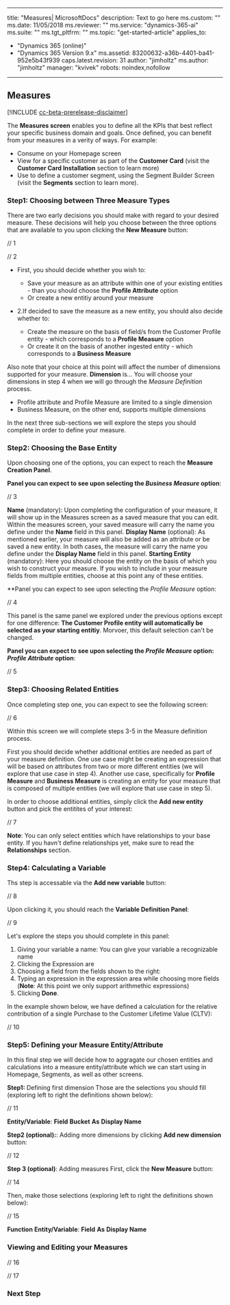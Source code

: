 
---
title: "Measures| MicrosoftDocs"
description: Text to go here
ms.custom: ""
ms.date: 11/05/2018
ms.reviewer: ""
ms.service: "dynamics-365-ai"
ms.suite: ""
ms.tgt_pltfrm: ""
ms.topic: "get-started-article"
applies_to: 
  - "Dynamics 365 (online)"
  - "Dynamics 365 Version 9.x"
ms.assetid: 83200632-a36b-4401-ba41-952e5b43f939
caps.latest.revision: 31
author: "jimholtz"
ms.author: "jimholtz"
manager: "kvivek"
robots: noindex,nofollow
---

## Measures

[!INCLUDE [cc-beta-prerelease-disclaimer](../includes/cc-beta-prerelease-disclaimer.md)]

The **Measures screen** enables you to define all the KPIs that best reflect your specific business domain and goals.                     Once defined, you can benefit from your measures in a verity of ways. For example:
- Consume on your Homepage screen 
- View for a specific customer as part of the **Customer Card** (visit the **Customer Card Installation** section to learn more) 
- Use to define a customer segment, using the Segment Builder Screen (visit the **Segments** section to learn more).

### Step1: Choosing between Three Measure Types
There are two early decisions you should make with regard to your desired measure. These decisions will help you choose between the three options that are available to you upon clicking the **New Measure** button:

// 1

// 2

- First, you should decide whether you wish to:
  - Save your measure as an attribute within one of your existing entities - than you should choose the **Profile Attribute** option 
  - Or create a new entitiy around your measure 
  
- 2.If decided to save the measure as a new entity, you should also decide whether to:
  - Create the measure on the basis of field/s from the Customer Profile entity - which corresponds to a **Profile Measure** option
  - Or create it on the basis of another ingested entity - which corresponds to a **Business Measure**
  
Also note that your choice at this point will affect the number of dimensions supported for your measure. **Dimension** is... You will choose your dimensions in step 4 when we will go through the *Measure Definition* process. 
- Profile attribute and Profile Measure are limited to a single dimension
- Business Measure, on the other end, supports multiple dimensions 

In the next three sub-sections we will explore the steps you should complete in order to define your measure. 

### Step2: Choosing the Base Entity
Upon choosing one of the options, you can expect to reach the **Measure Creation Panel**.

**Panel you can expect to see upon selecting the *Business Measure* option**:

// 3

**Name** (mandatory): Upon completing the configuration of your measure, it will show up in the Measures screen as a saved measure that you can edit. Within the measures screen, your saved measure will carry the name you define under the **Name** field in this panel.
**Display Name** (optional): As mentioned earlier, your measure will also be added as an attribute or be saved a new entity. In both cases, the measure will carry the name you define under the **Display Name** field in this panel.
**Starting Entity** (mandatory): Here you should choose the entity on the basis of which you wish to construct your measure. If you wish to include in your measure fields from multiple entities, choose at this point any of these entities.  

**Panel you can expect to see upon selecting the *Profile Measure* option: 

// 4

This panel is the same panel we explored under the previous options except for one difference: **The Customer Profile entity will automatically be selected as your starting entitiy**. Morvoer, this default selection can't be changed.

**Panel you can expect to see upon selecting the *Profile Measure* option: *Profile Attribute* option**:

// 5

### Step3: Choosing Related Entities
Once completing step one, you can expect to see the following screen:

// 6

Within this screen we will complete steps 3-5 in the Measure definition process.

First you should decide whether additional entities are needed as part of your measure definition. One use case might be creating an expression that will be based on attributes from two or more different entities (we will explore that use case in step 4). Another use case, specifically for **Profile Measure** and **Business Measure** is creating an entity for your measure that is composed of multiple entities (we will explore that use case in step 5).

In order to choose additional entities, simply click the **Add new entity** button and pick the entitites of your interest:

// 7

**Note**: You can only select entities which have relationships to your base entity. If you havn't define relationships yet, make sure to read the **Relationships** section.

### Step4: Calculating a Variable
Ths step is accessable via the **Add new variable** button:

// 8

Upon clicking it, you should reach the **Variable Definition Panel**:

// 9

Let's explore the steps you should complete in this panel:
1. Giving your variable a name: You can give your variable a recognizable name
2. Clicking the Expression are
3. Choosing a field from the fields shown to the right:
4. Typing an expression in the expression area while choosing more fields (**Note**: At this point we only support arithmethic expressions)
5. Clicking **Done**.

In the example shown below, we have defined a calculation for the relative contribution of a single Purchase to the Customer Lifetime Value (CLTV):

// 10

### Step5: Defining your Measure Entity/Attribute
In this final step we will decide how to aggragate our chosen entities and calculations into a measure entity/attribute which we can start using in Homepage, Segments, as well as other screens. 

**Step1:** Defining first dimension
Those are the selections you should fill (exploring left to right the definitions shown below):

// 11

**Entity/Variable**:
**Field**
**Bucket**
**As**
**Display Name**

**Step2 (optional):**: Adding more dimensions by clicking **Add new dimension** button:

// 12

**Step 3 (optional)**: Adding measures
First, click the **New Measure** button:

// 14

Then, make those selections (exploring left to right the definitions shown below):

// 15

**Function**
**Entity/Variable**:
**Field**
**As**
**Display Name**

### Viewing and Editing your Measures 

// 16

// 17

### Next Step


